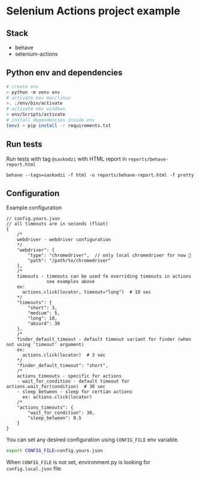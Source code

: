 # Selenium Actions project example

## Stack

* behave
* selenium-actions

## Python env and dependencies

```sh
# create env
> python -m venv env
# activate env mac/linux
>. ./env/bin/activate
# activate env windows
> env/Scripts/activate
# install dependencies inside env
(env) > pip install -r requirements.txt
```

## Run tests

Run tests with tag `@saskodzi` with HTML report in `reports/behave-report.html`

`behave --tags=saskodzi -f html -o reports/behave-report.html -f pretty`

## Configuration

Example configuration

```jsonc
// config.yours.json
// all timeouts are in seconds (float)
{
    /*
    webdriver - webdriver configuration
    */
    "webdriver": {
        "type": "chromedriver",  // only local chromedriver for now 👀
        "path": "/path/to/chromedriver"
    },
    /*
    timeouts - timeouts can be used fo overriding timeouts in actions
               see examples above
    ex:
      actions.click(locator, timeout="long")  # 10 sec
    */
    "timeouts": {
        "short": 3,
        "medium": 5,
        "long": 10,
        "absurd": 30
    },
    /*
    finder_default_timeout - default timeout variant for finder (when not using 'timeout' argument)
    ex:
      actions.click(locator)  # 3 sec
    */
    "finder_default_timeout": "short",
    /*
    actions_timeouts - specific for actions
    - wait_for_condition - default timeout for actions.wait_for(condition)  # 30 sec
    - sleep_between - sleep for certian actions
      ex: actions.click(locator)
    /*
    "actions_timeouts": {
        "wait_for_condition": 30,
        "sleep_between": 0.5
    }
}
```

You can set any desired configuration using `CONFIG_FILE` env variable.

```sh
export CONFIG_FILE=config.yours.json
```

When `CONFIG_FILE` is not set, environment.py is looking for `config.local.json` file.
